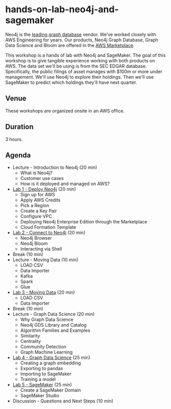 # hands-on-lab-neo4j-and-sagemaker
Neo4j is the [leading graph database](https://neo4j.com/whitepapers/forrester-wave-graph-data-platforms/) vendor.  We’ve worked closely with AWS Engineering for years.  Our products, Neo4j Graph Database, Graph Data Science and Bloom are offered in the [AWS Marketplace](https://aws.amazon.com/marketplace/seller-profile?id=23ec694a-d2af-4641-b4d3-b7201ab2f5f9).

This workshop is a hands of lab with Neo4j and SageMaker.  The goal of this workshop is to give tangible experience working with both products on AWS.  The data set we'll be using is from the SEC EDGAR database.  Specifically, the public filings of asset manages with $100m or more under management.  We'll use Neo4j to explore their holdings.  Then we'll use SageMaker to predict which holdings they'll have next quarter.

## Venue
These workshops are organized onsite in an AWS office.

## Duration
3 hours.

## Agenda
* Lecture - Introduction to Neo4j (20 min)
    * What is Neo4j?
    * Customer use cases
    * How is it deployed and managed on AWS?
* [Lab 1 - Deploy Neo4j](Lab%201%20-%20Deploy%20Neo4j/README.md) (20 min)
    * Sign up for AWS
    * Apply AWS Credits
    * Pick a Region
    * Create a Key Pair
    * Configure VPC
    * Deploying Neo4j Enterprise Edition through the Marketplace
    * Cloud Formation Template
* [Lab 2 - Connect to Neo4j](Lab%202%20-%20Connect%20to%20Neo4j/README.md) (20 min)
    * Neo4j Browser
    * Neo4j Bloom
    * Interacting via Shell
* Break (10 min)
* Lecture - Moving Data (10 min)
    * LOAD CSV
    * Data Importer
    * Kafka
    * Spark
    * Glue
* [Lab 3 - Moving Data](Lab%203%20-%20Moving%20Data/README.md) (20 min)
    * LOAD CSV
    * Data Importer
* Break (10 min)
* Lecture - Graph Data Science (20 min)
    * Why Graph Data Science
    * Neo4j GDS Library and Catalog
    * Algorithm Families and Examples
    * Similarity
    * Centrality
    * Community Detection
    * Graph Machine Learning
* [Lab 4 - Graph Data Science](Lab%204%20-%20Graph%20Data%20Science/README.md) (25 min)
    * Creating a graph embedding
    * Exporting to pandas
    * Importing to SageMaker
    * Training a model
* [Lab 5 - SageMaker](Lab%205%20-%20SageMaker/README.md) (25 min)
    * Create a SageMaker Domain
    * SageMaker Studio
* Discussion - Questions and Next Steps (10 min)